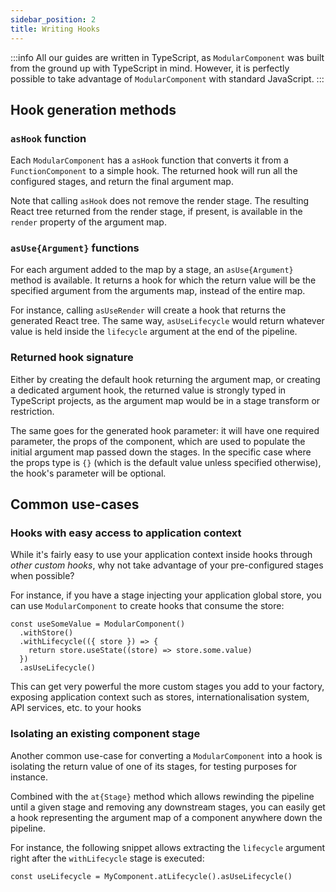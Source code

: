 ```yaml
---
sidebar_position: 2
title: Writing Hooks
---
```


:::info
All our guides are written in TypeScript, as `ModularComponent` was built from the ground up with TypeScript in mind.
However, it is perfectly possible to take advantage of `ModularComponent` with standard JavaScript.
:::

## Hook generation methods

### `asHook` function

Each `ModularComponent` has a `asHook` function that converts it from a `FunctionComponent` to a simple hook. The returned
hook will run all the configured stages, and return the final argument map.

Note that calling `asHook` does not remove the render stage. The resulting React tree returned from the render stage, if
present, is available in the `render` property of the argument map.

### `asUse{Argument}` functions

For each argument added to the map by a stage, an `asUse{Argument}` method is available. It returns a hook for which
the return value will be the specified argument from the arguments map, instead of the entire map.

For instance, calling `asUseRender` will create a hook that returns the generated React tree. The same way, `asUseLifecycle`
would return whatever value is held inside the `lifecycle` argument at the end of the pipeline.

### Returned hook signature

Either by creating the default hook returning the argument map, or creating a dedicated argument hook, the returned
value is strongly typed in TypeScript projects, as the argument map would be in a stage transform or restriction.

The same goes for the generated hook parameter: it will have one required parameter, the props of the component,
which are used to populate the initial argument map passed down the stages. In the specific case where the props type is `{}`
(which is the default value unless specified otherwise), the hook's parameter will be optional.

## Common use-cases

### Hooks with easy access to application context

While it's fairly easy to use your application context inside hooks through _other custom hooks_, why not take advantage
of your pre-configured stages when possible?

For instance, if you have a stage injecting your application global store, you can use `ModularComponent` to create hooks
that consume the store:

```tsx
const useSomeValue = ModularComponent()
  .withStore()
  .withLifecycle(({ store }) => {
    return store.useState((store) => store.some.value)
  })
  .asUseLifecycle()
```

This can get very powerful the more custom stages you add to your factory, exposing application context such as
stores, internationalisation system, API services, etc. to your hooks

### Isolating an existing component stage

Another common use-case for converting a `ModularComponent` into a hook is isolating the return value of one of its stages,
for testing purposes for instance.

Combined with the `at{Stage}` method which allows rewinding the pipeline until a given stage and removing any downstream stages,
you can easily get a hook representing the argument map of a component anywhere down the pipeline.

For instance, the following snippet allows extracting the `lifecycle` argument right after the `withLifecycle` stage is executed:

```tsx
const useLifecycle = MyComponent.atLifecycle().asUseLifecycle()
```

